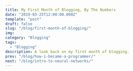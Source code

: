 ```yaml
---
title: My First Month of Blogging, By The Numbers
date: "2019-03-25T12:00:00.000Z"
template: "post"
draft: false
slug: "/blog/first-month-of-blogging/"
img:
category: "Blogging"
tags:
  - "Blogging"
description: A look back on my first month of blogging.
prev: "/blog/how-i-became-a-programmer/"
next: "/blog/intro-to-neural-networks/"
---
```


